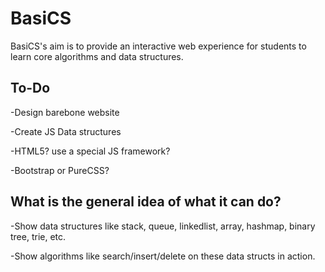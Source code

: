 BasiCS
=======

BasiCS's aim is to provide an interactive web experience for students to learn core algorithms and data structures.

To-Do
-----

-Design barebone website

-Create JS Data structures

-HTML5? use a special JS framework?

-Bootstrap or PureCSS?

What is the general idea of what it can do?
-----

-Show data structures like stack, queue, linkedlist, array, hashmap, binary tree, trie, etc.

-Show algorithms like search/insert/delete on these data structs in action. 
